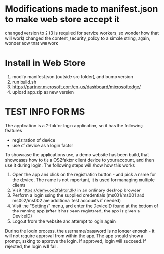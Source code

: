 Modifications made to manifest.json to make web store accept it
===============================================================
changed version to 2 (3 is required for service workers, so wonder how that will work)
changed the content_security_policy to a simple string, again, wonder how that will work

Install in Web Store
====================
1. modify manifest.json (outside src folder), and bump version
2. run build.sh
3. https://partner.microsoft.com/en-us/dashboard/microsoftedge/
4. upload app.zip as new version


TEST INFO FOR MS
================

The application is a 2-faktor login application, so it has the following features

* registration of device
* use of device as a login factor

To showcase the applications use, a demo website has been build, that showcases how to tie a OS2faktor client device to your account, and then use it during login. The following steps will show how this works

1) Open the app and click on the registration button - and pick a name for the device. The name is not important, it is used for managing multiple clients
2) Visit https://demo.os2faktor.dk/ in an ordinary desktop browser
3) Perform a login using the supplied credentials (ms001/ms001 and ms002/ms002 are additional test accounts if needed)
4) Visit the "Settings" menu, and enter the DeviceID found at the bottom of the running app (after it has been registered, the app is given a DeviceID)
5) Logout from the website and attempt to login again

During the login process, the username/password is no longer enough - it will not require approval from within the app. The app should show a prompt, asking to approve the login. If approved, login will succeed. If rejected, the login will fail.
